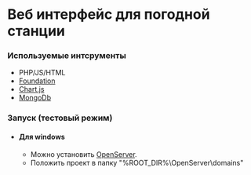 # Веб интерфейс для погодной станции

### Используемые интсрументы
- PHP/JS/HTML
- [Foundation](http://foundation.zurb.com/)
- [Chart.js](http://www.chartjs.org/)
- [MongoDb](https://www.mongodb.org/)

### Запуск (тестовый режим)
- #### Для windows
  - Можно установить [OpenServer](http://open-server.ru/).
  - Положить проект в папку "%ROOT_DIR%\OpenServer\domains\"

